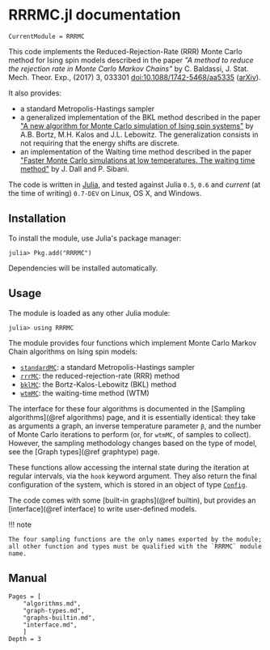 # RRRMC.jl documentation

```@meta
CurrentModule = RRRMC
```

This code implements the Reduced-Rejection-Rate (RRR) Monte Carlo method for Ising spin models described in the paper
*"A method to reduce the rejection rate in Monte Carlo Markov Chains"* by C. Baldassi,
J. Stat. Mech. Theor. Exp., (2017) 3, 033301 [doi:10.1088/1742-5468/aa5335](https://doi.org/10.1088/1742-5468/aa5335)
([arXiv](http://arxiv.org/abs/1608.05899)).

It also provides:
* a standard Metropolis-Hastings sampler
* a generalized implementation of the BKL method described in the paper
  ["A new algorithm for Monte Carlo simulation of Ising spin systems"](https://doi.org/10.1016/0021-9991(75)90060-1) by A.B. Bortz, M.H. Kalos and J.L. Lebowitz.
  The generalization consists in not requiring that the energy shifts are discrete.
* an implementation of the Waiting time method described in the paper
  ["Faster Monte Carlo simulations at low temperatures. The waiting time method"](https://doi.org/10.1016/S0010-4655(01)00412-X) by J. Dall and P. Sibani.

The code is written in [Julia](http://julialang.org), and tested against Julia `0.5`, `0.6` and *current* (at the time of writing) `0.7-DEV` on Linux,
OS X, and Windows.

## Installation

To install the module, use Julia's package manager:

```
julia> Pkg.add("RRRMC")
```

Dependencies will be installed automatically.

## Usage

The module is loaded as any other Julia module:

```
julia> using RRRMC
```

The module provides four functions which implement Monte Carlo Markov Chain algorithms on Ising spin models:

* [`standardMC`](@ref): a standard Metropolis-Hastings sampler
* [`rrrMC`](@ref): the reduced-rejection-rate (RRR) method
* [`bklMC`](@ref): the Bortz-Kalos-Lebowitz (BKL) method
* [`wtmMC`](@ref): the waiting-time method (WTM)

The interface for these four algorithms is documented in the [Sampling algorithms](@ref algorithms) page, and it
is essentially identical: they take as arguments a graph, an inverse temperature parameter `β`, and the number of
Monte Carlo iterations to perform (or, for `wtmMC`, of samples to collect). However, the sampling methodology changes
based on the type of model, see the [Graph types](@ref graphtype) page.

These functions allow accessing the internal state during the iteration at regular intervals, via the `hook` keyword
argument. They also return the final configuration of the system, which is stored in an object of type
[`Config`](@ref).

The code comes with some [built-in graphs](@ref builtin), but provides an [interface](@ref interface) to write
user-defined models.

!!! note

    The four sampling functions are the only names exported by the module;
    all other function and types must be qualified with the `RRRMC` module
    name.

## Manual

```@contents
Pages = [
    "algorithms.md",
    "graph-types.md",
    "graphs-builtin.md",
    "interface.md",
    ]
Depth = 3
```
